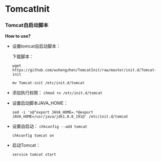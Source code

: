 # TomcatInit
### Tomcat自启动脚本

**How to use?**

- 设置tomcat自启动脚本：

  下载脚本：
  
  `wget https://github.com/wuhengzhen/TomcatInit/raw/master/init.d/Tomcat-init`
  
  `mv Tomcat-init /etc/init.d/tomcat`
  
- 添加执行权限：
  `chmod +x /etc/init.d/tomcat`
  
- 设置启动脚本JAVA_HOME：

  `sed -i 's@^export JAVA_HOME=.*@export JAVA_HOME=/usr/java/jdk1.8.0_191@' /etc/init.d/tomcat`
  
- 设置自启动：
  `chkconfig --add tomcat`
  
  `chkconfig tomcat on`
  
- 启动Tomcat：

  `service tomcat start`
  
